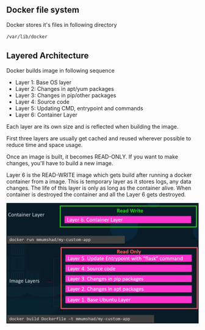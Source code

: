 ## Docker file system

Docker stores it's files in following directory

```bash
/var/lib/docker
```

## Layered Architecture

Docker builds image in following sequence

- Layer 1: Base OS layer
- Layer 2: Changes in apt/yum packages
- Layer 3: Changes in pip/other packages
- Layer 4: Source code
- Layer 5: Updating CMD, entrypoint and commands
- Layer 6: Container Layer

Each layer are its own size and is reflected when building the image.

First three layers are usually get cached and reused wherever possible to reduce time and space usage.

Once an image is built, it becomes READ-ONLY. If you want to make changes, you'll have to build a new image.

Layer 6 is the READ-WRITE image which gets build after running a docker container from a image.
This is temporary layer as it stores logs, any data changes. The life of this layer is only as long as the container alive. When container is destroyed the container and all the Layer 6 gets destroyed.

![docker_layers](https://github.com/omkardamame/docker/blob/main/Docker%20Fundamentals/docker_layers.png)
